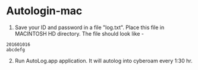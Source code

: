 # Autologin-mac

1. Save your ID and password in a file "log.txt". Place this file in MACINTOSH HD directory.
The file should look like - 
```
201601016
abcdefg
```
2. Run AutoLog.app application. It will autolog into cyberoam every 1:30 hr.
